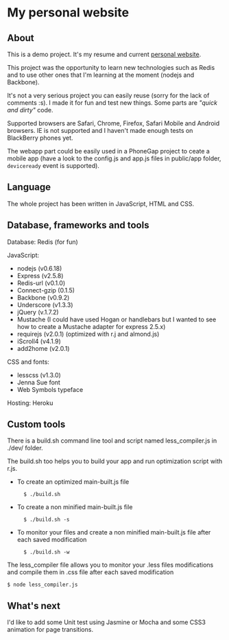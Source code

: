 # My personal website
## About
This is a demo project. It's my resume and current [personal website](http://nicolasblanchot.fr).

This project was the opportunity to learn new technologies such as Redis and to use other ones that I'm learning at the moment (nodejs and Backbone).

It's not a very serious project you can easily reuse (sorry for the lack of comments :s). I made it for fun and test new things. Some parts are *"quick and dirty"* code.

Supported browsers are Safari, Chrome, Firefox, Safari Mobile and Android browsers. IE is not supported and I haven't made enough tests on BlackBerry phones yet.

The webapp part could be easily used in a PhoneGap project to ceate a mobile app (have a look to the config.js and app.js files in public/app folder, `deviceready` event is supported).

## Language
The whole project has been written in JavaScript, HTML and CSS.

## Database, frameworks and tools
Database: Redis (for fun)

JavaScript:

- nodejs (v0.6.18)
- Express (v2.5.8)
- Redis-url (v0.1.0)
- Connect-gzip (0.1.5)
- Backbone (v0.9.2)
- Underscore (v1.3.3)
- jQuery (v.1.7.2)
- Mustache (I could have used Hogan or handlebars but I wanted to see how to create a Mustache adapter for express 2.5.x)
- requirejs (v2.0.1) (optimized with r.j and almond.js)
- iScroll4 (v4.1.9)
- add2home (v2.0.1)

CSS and fonts:

- lesscss (v1.3.0)
- Jenna Sue font
- Web Symbols typeface

Hosting: Heroku

## Custom tools
There is a build.sh command line tool and script named less_compiler.js in ./dev/ folder.

The build.sh too helps you to build your app and run optimization script with r.js.

- To create an optimized main-built.js file

        $ ./build.sh

- To create a non minified main-built.js file

        $ ./build.sh -s

- To monitor your files and create a non minified main-built.js file after each saved modification

        $ ./build.sh -w

The less_compiler file allows you to monitor your .less files modifications and compile them in .css file after each saved modification

    $ node less_compiler.js

## What's next
I'd like to add some Unit test using Jasmine or Mocha and some CSS3 animation for page transitions.

